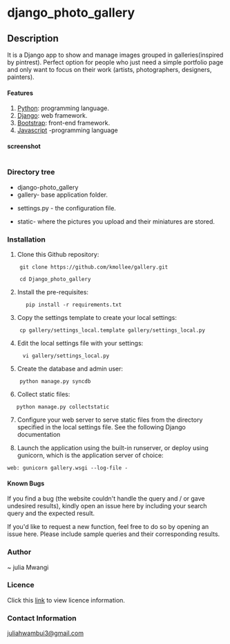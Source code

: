 # django_photo_gallery
## Description
It is a Django app to show and manage images grouped in galleries(inspired by pintrest).
 Perfect option for people who just need a simple portfolio page and only want to focus on their work (artists, photographers, designers, painters).


#### Features
1. [Python](https://www.python.org/): programming language.
2. [Django](https://www.djangoproject.com/): web framework.
3. [Bootstrap](https://getbootstrap.com/): front-end framework.
4. [Javascript](https://www.javascript.com/) -programming language


#### screenshot
<img src=''>


### Directory tree

- django-photo_gallery
- gallery- base application folder.
* settings.py - the configuration file.
- static- where the pictures you upload and their miniatures are stored.

### Installation
1. Clone this Github repository:
```
    git clone https://github.com/kmollee/gallery.git
     
    cd Django_photo_gallery

```

2. Install the pre-requisites:

```
      pip install -r requirements.txt
```


3. Copy the settings template to create your local settings:

```
    cp gallery/settings_local.template gallery/settings_local.py
```


4. Edit the local settings file with your settings:
```
     vi gallery/settings_local.py
```


5. Create the database and admin user:
```
    python manage.py syncdb
```



6. Collect static files:

```
   python manage.py collectstatic
```


7. Configure your web server to serve static files from the directory specified in the local settings file. See the following Django documentation 



8. Launch the application using the built-in runserver, or deploy using gunicorn, which is the application server of choice:

```
web: gunicorn gallery.wsgi --log-file -
```

#### Known Bugs
If you find a bug (the website couldn't handle the query and / or gave undesired results), kindly open an issue here by including your search query and the expected result.

If you'd like to request a new function, feel free to do so by opening an issue here. Please include sample queries and their corresponding results.

### Author
~ julia Mwangi

### Licence
Click this [link](LICENSE) to view licence information.

### Contact Information
juliahwambui3@gmail.com
